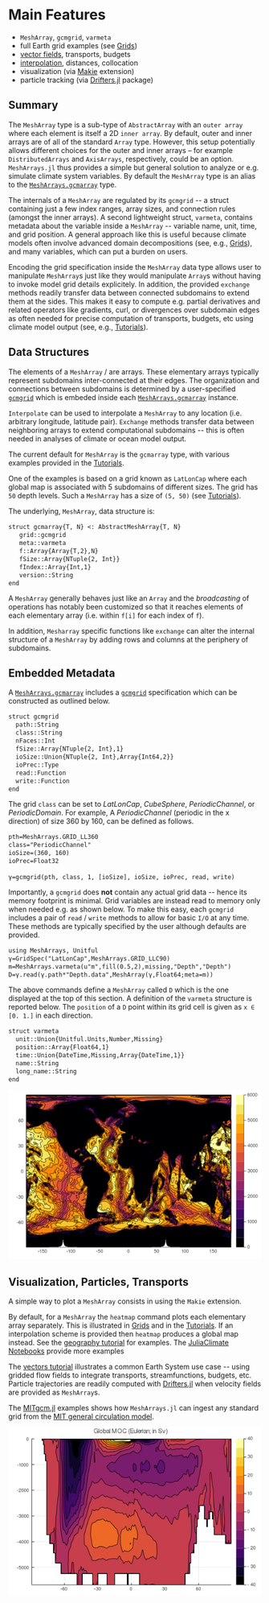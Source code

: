 # Main Features

- `MeshArray`, `gcmgrid`, `varmeta`
- full Earth grid examples (see [Grids](@ref))
- [vector fields](../tutorials/vectors.html), transports, budgets
- [interpolation](../tutorials/geography.html), distances, collocation
- visualization (via [Makie](http://makie.org/) extension)
- particle tracking (via [Drifters.jl](https://github.com/JuliaClimate/Drifters.jl#readme) package)

## Summary

The `MeshArray` type is a sub-type of `AbstractArray` with an `outer array` where each element is itself a 2D `inner array`. By default, outer and inner arrays are of all of the standard `Array` type. However, this setup potentially allows different choices for the outer and inner arrays – for example `DistributedArrays` and `AxisArrays`, respectively, could be an option. `MeshArrays.jl` thus provides a simple but general solution to analyze or e.g. simulate climate system variables. By default the `MeshArray` type is an alias to the [`MeshArrays.gcmarray`](@ref) type.

The internals of a `MeshArray` are regulated by its `gcmgrid` -- a struct containing just a few index ranges, array sizes, and connection rules (amongst the inner arrays). A second  lightweight struct, `varmeta`, contains metadata about the variable inside a `MeshArray` -- variable name, unit, time, and grid position. A general approach like this is useful because climate models often involve advanced domain decompositions (see, e.g., [Grids](@ref)), and many variables, which can put a burden on users. 

Encoding the grid specification inside the `MeshArray` data type allows user to manipulate `MeshArray`s just like they would manipulate `Array`s without having to invoke model grid details explicitely. In addition, the provided `exchange` methods readily transfer data between connected subdomains to extend them at the sides. This makes it easy to compute e.g. partial derivatives and related operators like gradients, curl, or divergences over subdomain edges as often needed for precise computation of transports, budgets, etc using climate model output (see, e.g., [Tutorials](@ref)).

## Data Structures

The elements of a `MeshArray` /  are arrays. These elementary arrays typically represent subdomains inter-connected at their edges. The organization and connections between subdomains is determined by a user-specified [`gcmgrid`](@ref) which is embeded inside each [`MeshArrays.gcmarray`](@ref) instance. 

`Interpolate` can be used to interpolate a `MeshArray` to any location (i.e. arbitrary longitude, latitude pair). `Exchange` methods transfer data between neighboring arrays to extend computational subdomains -- this is often needed in analyses of climate or ocean model output. 

The current default for `MeshArray` is the `gcmarray` type, with various examples provided in the [Tutorials](@ref).

One of the examples is based on a grid known as `LatLonCap` where each global map is associated with 5 subdomains of different sizes. The grid has `50` depth levels. Such a `MeshArray` has a size of `(5, 50)` (see [Tutorials](@ref)).

The underlying, `MeshArray`, data structure is:

```
struct gcmarray{T, N} <: AbstractMeshArray{T, N}
   grid::gcmgrid
   meta::varmeta
   f::Array{Array{T,2},N}
   fSize::Array{NTuple{2, Int}}
   fIndex::Array{Int,1}
   version::String
end
```

A `MeshArray` generally behaves just like an `Array` and the _broadcasting_ of operations has notably been customized so that it reaches elements of each elementary array (i.e. within `f[i]` for each index of `f`).

In addition, `Mesharray` specific functions like `exchange` can alter the internal structure of a `MeshArray` by adding rows and columns at the periphery of subdomains. 


## Embedded Metadata

A [`MeshArrays.gcmarray`](@ref) includes a [`gcmgrid`](@ref) specification which can be constructed as outlined below.

```
struct gcmgrid
  path::String
  class::String
  nFaces::Int
  fSize::Array{NTuple{2, Int},1}
  ioSize::Union{NTuple{2, Int},Array{Int64,2}}
  ioPrec::Type
  read::Function
  write::Function
end
```

The grid `class` can be set to _LatLonCap_, _CubeSphere_, _PeriodicChannel_, or _PeriodicDomain_. For example, A _PeriodicChannel_ (periodic in the x direction) of size 360 by 160, can be defined as follows.

```
pth=MeshArrays.GRID_LL360
class="PeriodicChannel"
ioSize=(360, 160)
ioPrec=Float32

γ=gcmgrid(pth, class, 1, [ioSize], ioSize, ioPrec, read, write)
```

Importantly, a `gcmgrid` does **not** contain any actual grid data -- hence its memory footprint is minimal. Grid variables are instead read to memory only when needed e.g. as shown below. To make this easy, each `gcmgrid` includes a pair of `read` / `write` methods to allow for basic `I/O` at any time. These methods are typically specified by the user although defaults are provided. 

```
using MeshArrays, Unitful
γ=GridSpec("LatLonCap",MeshArrays.GRID_LLC90)
m=MeshArrays.varmeta(u"m",fill(0.5,2),missing,"Depth","Depth")
D=γ.read(γ.path*"Depth.data",MeshArray(γ,Float64;meta=m))
```

The above commands define a `MeshArray` called `D` which is the one displayed at the top of this section. A definition of the `varmeta` structure is reported below. The `position` of a `D` point within its grid cell is given as `x ∈ [0. 1.]` in each direction.

```
struct varmeta
  unit::Union{Unitful.Units,Number,Missing}
  position::Array{Float64,1}
  time::Union{DateTime,Missing,Array{DateTime,1}}
  name::String
  long_name::String
end
```

![OceanDepthMap](https://raw.githubusercontent.com/juliaclimate/MeshArrays.jl/master/docs/images/interp_depth.png)

## Visualization, Particles, Transports

A simple way to plot a `MeshArray` consists in using the `Makie` extension. 

By default, for a `MeshArray` the `heatmap` command plots each elementary array separately. This is illustrated in [Grids](@ref) and in the [Tutorials](@ref). If an interpolation scheme is provided then `heatmap` produces a global map instead. See the [geography tutorial](../tutorials/geography.html) for examples. The [JuliaClimate Notebooks](https://juliaclimate.github.io/GlobalOceanNotebooks/) provide more examples

The [vectors tutorial](../tutorials/vectors.html) illustrates a common Earth System use case -- using gridded flow fields to integrate transports, streamfunctions, budgets, etc. Particle trajectories are readily computed with [Drifters.jl](https://github.com/JuliaClimate/Drifters.jl) when velocity fields are provided as `MeshArray`s. 

The [MITgcm.jl](https://github.com/gaelforget/MITgcm.jl) examples shows how `MeshArrays.jl` can ingest any standard grid from the [MIT general circulation model](https://mitgcm.readthedocs.io/en/latest/?badge=latest).

![OceanMOC](https://github.com/JuliaClimate/Notebooks/raw/master/page/figures/MOC.png)

